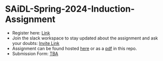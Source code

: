 # SAiDL-Spring-2024-Induction-Assignment

-   Register here: [Link](https://forms.gle/WixhqzGdo3ZjUww98)
-   Join the slack workspace to stay updated about the assignment and ask your doubts: [Invite Link](https://join.slack.com/t/saidl/shared_invite/zt-1rouauzsl-n_lhu3Y95ErkRLWpgZVx9A)
-   Assignment can be found hosted [here](https://docs.google.com/document/d/1WvKuXqfSz1TWd5IqRzrW4wJcjSwWeaILA8EP9kMMO98/edit?usp=sharing) or as a [pdf](https://github.com/SforAiDl/SAiDL-Spring-2024-Induction-Assignment/blob/main/Spring%20Assignment%202024.pdf) in this repo.
-   Submission Form: [TBA]()
